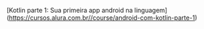 [Kotlin parte 1: Sua primeira app android na linguagem]
(https://cursos.alura.com.br//course/android-com-kotlin-parte-1)
